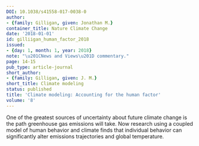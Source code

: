 ```yaml
---
DOI: 10.1038/s41558-017-0038-0
author:
- {family: Gilligan, given: Jonathan M.}
container_title: Nature Climate Change
date: '2018-01-01'
id: gilliigan_human_factor_2018
issued:
- {day: 1, month: 1, year: 2018}
note: "\u201CNews and Views\u201D commentary."
page: 14-15
pub_type: article-journal
short_author:
- {family: Gilligan, given: J. M.}
short_title: Climate modeling
status: published
title: 'Climate modeling: Accounting for the human factor'
volume: '8'
---
```

One of the greatest sources of uncertainty about future climate change is the path greenhouse gas emissions will take. Now research using a coupled model of human behavior and climate finds that individual behavior can significantly alter emissions trajectories and global temperature.
